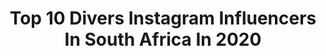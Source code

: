 ---
title: Top 10 Divers Instagram Influencers In South Africa In 2020
description: >-
  Find top divers Instagram influencers in South Africa in 2020. Most popular hashtags: #nature #southafrica #art #capetown.
platform: Instagram
profiles:
  - username: "harrystone_photo"
    fullname: >-
      Harry Stone
    location: "South Africa"
    followers: 7625
    engagement: 705
    commentsToLikes: 0.021937
    id: ck5q5hwy8syhp0i11vzksk2ba
    verified: false
    hashtags: "#tigerbeach, #uwphoto, #blueshark, #marinebiologist"
  - username: "mark_fitzy"
    fullname: >-
      Mark Fitzgibbon
    location: "South Africa"
    followers: 22041
    engagement: 256
    commentsToLikes: 0.035464
    id: ck0vxg8n2yqq00i19dgqty16n
    verified: false
    hashtags: "#heels, #pride2020, #lockdown, #lgbtq"
  - username: "afrostylemagz"
    fullname: >-
      AfroStyleMagz
    location: "South Africa"
    followers: 79280
    engagement: 100
    commentsToLikes: 0.009096
    id: ck15spqgue7ev0i19anr0ma2h
    verified: false
    hashtags: "#me, #style, #photo, #followme"
  - username: "maysasantoro"
    fullname: >-
      Maysa Santoro | Brazil
    location: "South Africa"
    followers: 28227
    engagement: 224
    commentsToLikes: 0.046023
    id: ck0vxfg6gymwm0i19g4w8a9z0
    verified: false
    hashtags: "#quarantine, #emcasa, #experiencedifferent, #gopro"
  - username: "nkjewellery_"
    fullname: >-
      N A W A R  K A M A L
    location: "South Africa"
    followers: 25110
    engagement: 76
    commentsToLikes: 0.011191
    id: ck13cqxhp1q9a0i19nx03jidj
    verified: false
    hashtags: "#sudan, #photography, #silverearrings, #brass"
  - username: "justin_dingwall"
    fullname: >-
      Justin Dingwall
    location: "South Africa"
    followers: 27005
    engagement: 353
    commentsToLikes: 0.023613
    id: ck15sppc4e78m0i19mdfo23vc
    verified: false
    hashtags: "#berlinfashion, #aseatatthetable, #newperceptions, #shadowphotography"
  - username: "karimcmiller"
    fullname: >-
      Kari Miller
    location: "South Africa"
    followers: 10657
    engagement: 529
    commentsToLikes: 0.050173
    id: ck0ua5q00bfzt0i19z5urfu9y
    verified: false
    hashtags: "#diversity, #frohawk, #naturalhairdreams, #painfree"
  - username: "princehenry._"
    fullname: >-
      Prince Henry 🇬🇭🇬🇧
    location: "South Africa"
    followers: 10099
    engagement: 259
    commentsToLikes: 0.017923
    id: ck5q7ui9t34yg0i110uyykbpq
    verified: false
    hashtags: "#culture, #africa, #pureart, #scoutingmodels"
  - username: "candashian_cpt"
    fullname: >-
      CANDICE MANUEL
    location: "South Africa"
    followers: 11237
    engagement: 358
    commentsToLikes: 0.118030
    id: ck5zlsvbqlbix0i1417dqvbnt
    verified: false
    hashtags: "#radicalselflovecampaign, #allbodiesaregoodbodies, #notinstamodel, #imnoangel"
  - username: "martinmachaj"
    fullname: >-
      Martin Machaj
    location: "South Africa"
    followers: 31688
    engagement: 335
    commentsToLikes: 0.011434
    id: ck5q0rw3w7gl10i11en4bqig2
    verified: false
    hashtags: "#mountain, #body, #book, #beach"
---